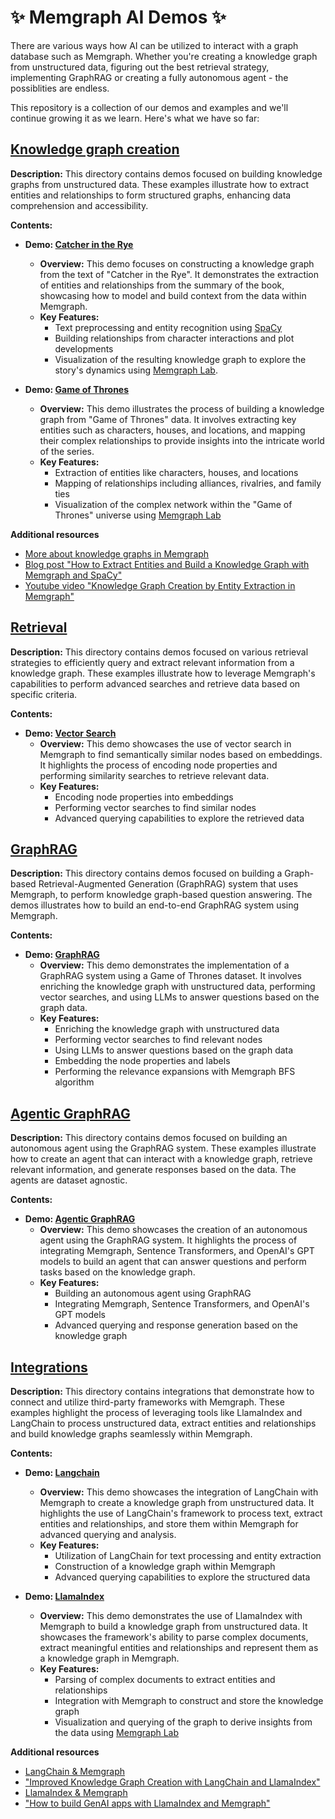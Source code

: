# :sparkles: Memgraph AI Demos :sparkles:

There are various ways how AI can be utilized to interact with a graph database
such as Memgraph. Whether you're creating a knowledge graph from unstructured
data, figuring out the best retrieval strategy, implementing GraphRAG or
creating a fully autonomous agent - the possiblities are endless.

This repository is a collection of our demos and examples and we'll continue
growing it as we learn. Here's what we have so far:

## [Knowledge graph creation](./knowledge-graph-creation/)

**Description:** This directory contains demos focused on building knowledge
graphs from unstructured data. These examples illustrate how to extract entities
and relationships to form structured graphs, enhancing data comprehension and
accessibility.

**Contents:**
- **Demo: [Catcher in the Rye](./knowledge-graph-creation/catcher-in-the-rye/)**
  - **Overview:** This demo focuses on constructing a knowledge graph from the
    text of "Catcher in the Rye". It demonstrates the extraction of entities and
    relationships from the summary of the book, showcasing how to model and
    build context from the data within Memgraph.
  - **Key Features:**
    - Text preprocessing and entity recognition using [SpaCy](https://spacy.io/)
    - Building relationships from character interactions and plot developments
    - Visualization of the resulting knowledge graph to explore the story's
      dynamics using [Memgraph Lab](https://memgraph.com/docs/data-visualization).

- **Demo: [Game of Thrones](./knowledge-graph-creation/game-of-thrones/)**
  - **Overview:** This demo illustrates the process of building a knowledge
    graph from "Game of Thrones" data. It involves extracting key entities such
    as characters, houses, and locations, and mapping their complex
    relationships to provide insights into the intricate world of the series.
  - **Key Features:**
    - Extraction of entities like characters, houses, and locations
    - Mapping of relationships including alliances, rivalries, and family ties
    - Visualization of the complex network within the "Game of Thrones" universe using [Memgraph Lab](https://memgraph.com/docs/data-visualization)

**Additional resources**
- [More about knowledge graphs in Memgraph](https://memgraph.com/docs/data-modeling/knowledge-graph)
- [Blog post "How to Extract Entities and Build a Knowledge Graph with Memgraph and SpaCy"](https://memgraph.com/blog/extract-entities-build-knowledge-graph-memgraph-spacy)
- [Youtube video "Knowledge Graph Creation by Entity Extraction in Memgraph"](https://www.youtube.com/watch?v=HYYhtKC2jyA)


## [Retrieval](./retrieval/)

**Description:** This directory contains demos focused on various retrieval strategies to efficiently query and extract relevant information from a knowledge graph. These examples illustrate how to leverage Memgraph's capabilities to perform advanced searches and retrieve data based on specific criteria.

**Contents:**
- **Demo: [Vector Search](./retrieval/vector-search/)**
  - **Overview:** This demo showcases the use of vector search in Memgraph to find semantically similar nodes based on embeddings. It highlights the process of encoding node properties and performing similarity searches to retrieve relevant data.
  - **Key Features:**
    - Encoding node properties into embeddings
    - Performing vector searches to find similar nodes
    - Advanced querying capabilities to explore the retrieved data

## [GraphRAG](./graph-rag/) 

**Description:** This directory contains demos focused on building a Graph-based Retrieval-Augmented Generation (GraphRAG) system that uses Memgraph, to perform knowledge graph-based question answering. The demos illustrates how to build an end-to-end GraphRAG system using Memgraph.

**Contents:**
- **Demo: [GraphRAG](./graph-rag/graphRAG.ipynb)**
  - **Overview:** This demo demonstrates the implementation of a GraphRAG system using a Game of Thrones dataset. It involves enriching the knowledge graph with unstructured data, performing vector searches, and using LLMs to answer questions based on the graph data.
  - **Key Features:**
    - Enriching the knowledge graph with unstructured data
    - Performing vector searches to find relevant nodes
    - Using LLMs to answer questions based on the graph data
    - Embedding the node properties and labels
    - Performing the relevance expansions with Memgraph BFS algorithm

## [Agentic GraphRAG](./agentic-graph-rag/)

**Description:** This directory contains demos focused on building an autonomous agent using the GraphRAG system. These examples illustrate how to create an agent that can interact with a knowledge graph, retrieve relevant information, and generate responses based on the data. The agents are dataset agnostic. 

**Contents:**
- **Demo: [Agentic GraphRAG](./agentic-graph-rag/agenticGraphRAG.py)**
  - **Overview:** This demo showcases the creation of an autonomous agent using the GraphRAG system. It highlights the process of integrating Memgraph, Sentence Transformers, and OpenAI's GPT models to build an agent that can answer questions and perform tasks based on the knowledge graph.
  - **Key Features:**
    - Building an autonomous agent using GraphRAG
    - Integrating Memgraph, Sentence Transformers, and OpenAI's GPT models
    - Advanced querying and response generation based on the knowledge graph

## [Integrations](./integrations/)

**Description:** This directory contains integrations that demonstrate how to
connect and utilize third-party frameworks with Memgraph. These examples
highlight the process of leveraging tools like LlamaIndex and LangChain to
process unstructured data, extract entities and relationships and build
knowledge graphs seamlessly within Memgraph.

**Contents:**
- **Demo: [Langchain](./integrations/langchain/)**
  - **Overview:** This demo showcases the integration of LangChain with Memgraph
    to create a knowledge graph from unstructured data. It highlights the use of
    LangChain's framework to process text, extract entities and relationships,
    and store them within Memgraph for advanced querying and analysis.
  - **Key Features:**
    - Utilization of LangChain for text processing and entity extraction
    - Construction of a knowledge graph within Memgraph
    - Advanced querying capabilities to explore the structured data

- **Demo: [LlamaIndex](./integrations/llamaindex/)**
  - **Overview:** This demo demonstrates the use of LlamaIndex with Memgraph to
    build a knowledge graph from unstructured data. It showcases the framework's
    ability to parse complex documents, extract meaningful entities and
    relationships and represent them as a knowledge graph in Memgraph.
  - **Key Features:**
    - Parsing of complex documents to extract entities and relationships
    - Integration with Memgraph to construct and store the knowledge graph
    - Visualization and querying of the graph to derive insights from the data
      using [Memgraph Lab](https://memgraph.com/docs/data-visualization)

**Additional resources**
- [LangChain & Memgraph](https://memgraph.com/docs/ai-ecosystem/graph-rag#langchain)
- ["Improved Knowledge Graph Creation with LangChain and LlamaIndex"](https://memgraph.com/blog/improved-knowledge-graph-creation-langchain-llamaindex)
- [LlamaIndex & Memgraph](https://memgraph.com/docs/ai-ecosystem/graph-rag#llamaindex)
- ["How to build GenAI apps with LlamaIndex and Memgraph"](https://memgraph.com/webinars/how-to-build-genai-apps-with-llamaindex-and-memgraph)